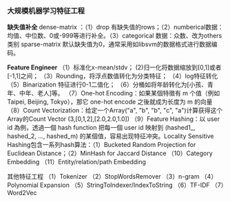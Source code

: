 ### 大规模机器学习特征工程

**缺失值补全**
   dense-matrix ：（1）drop 有缺失值的rows；（2）numberical数据：均值、中位数、0或-999等进行补全。（3）categorical 数据：众数、改为others类别
   sparse-matrix 默认缺失值为0，通常采用如libsvm的数据格式进行数据编码。

**Feature Engineer**
（1）标准化x-mean/stdv；
 (2)归一化将数据缩放到[0,1]或者[-1,1]之间；
（3）Rounding，将浮点数值转化为分类特征；
（4）log特征转化
（5）Binarization 特征进行0-1二值化；
（6）分桶如将年龄转化为[小孩、青年、中年、老人]等。
（7）One-hot Encoding：如果某個特徵有 m 个值（例如 Taipei, Beijing, Tokyo），那它 one-hot encode 之後就成为长度为 m 的向量
（8）Count Vectorization：给定一个Array("a", "b", "b", "c", "a")计算获得这个Array的Count Vector (3,[0,1,2],[2.0,2.0,1.0])
（9）Feature Hashing：以 user id 為例，透過一個 hash function 把每一個 user id 映射到 (hashed1_, hashed_2, ..., hashed_m) 的某個值，容易出现特征冲突。Locality Sensitive Hashing包含一系列hash算法：（1）Bucketed Random Projection for  Euclidean Distance；（2）MinHash for Jaccard Distance
（10）Category Embedding
（11）Entity/relation/path Embedding

其他特征工程
（1）Tokenizer
（2）StopWordsRemover
（3）n-gram
（4）Polynomial Expansion
（5）StringToIndexer/IndexToString
（6）TF-IDF
（7）Word2Vec